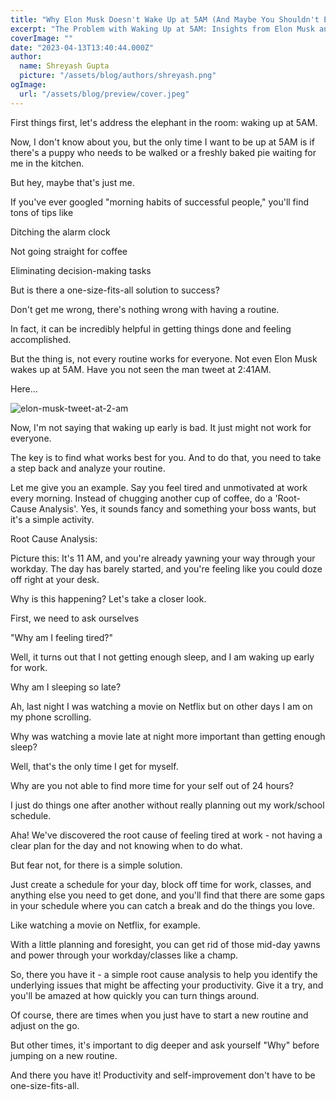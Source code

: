 ```yaml
---
title: "Why Elon Musk Doesn't Wake Up at 5AM (And Maybe You Shouldn't Either)"
excerpt: "The Problem with Waking Up at 5AM: Insights from Elon Musk and Root Cause Analysis"
coverImage: ""
date: "2023-04-13T13:40:44.000Z"
author:
  name: Shreyash Gupta
  picture: "/assets/blog/authors/shreyash.png"
ogImage:
  url: "/assets/blog/preview/cover.jpeg"
---
```


First things first, let's address the elephant in the room: waking up at 5AM.

Now, I don't know about you, but the only time I want to be up at 5AM is if there's a puppy who needs to be walked or a freshly baked pie waiting for me in the kitchen.

But hey, maybe that's just me.

If you've ever googled "morning habits of successful people," you'll find tons of tips like

Ditching the alarm clock

Not going straight for coffee

Eliminating decision-making tasks

But is there a one-size-fits-all solution to success?

Don't get me wrong, there's nothing wrong with having a routine.

In fact, it can be incredibly helpful in getting things done and feeling accomplished.

But the thing is, not every routine works for everyone. Not even Elon Musk wakes up at 5AM. Have you not seen the man tweet at 2:41AM.

Here…

![elon-musk-tweet-at-2-am](/images/blogs-images-optimized/elon-musk-tweet-at-2-am.webp)

Now, I'm not saying that waking up early is bad. It just might not work for everyone.

The key is to find what works best for you. And to do that, you need to take a step back and analyze your routine.

Let me give you an example. Say you feel tired and unmotivated at work every morning. Instead of chugging another cup of coffee, do a 'Root-Cause Analysis'. Yes, it sounds fancy and something your boss wants, but it's a simple activity.

Root Cause Analysis:

Picture this: It's 11 AM, and you're already yawning your way through your workday. The day has barely started, and you're feeling like you could doze off right at your desk.

Why is this happening? Let's take a closer look.

First, we need to ask ourselves

"Why am I feeling tired?"

Well, it turns out that I not getting enough sleep, and I am waking up early for work.

Why am I sleeping so late?

Ah, last night I was watching a movie on Netflix but on other days I am on my phone scrolling.

Why was watching a movie late at night more important than getting enough sleep?

Well, that's the only time I get for myself.

Why are you not able to find more time for your self out of 24 hours?

I just do things one after another without really planning out my work/school schedule.

Aha! We've discovered the root cause of feeling tired at work - not having a clear plan for the day and not knowing when to do what.

But fear not, for there is a simple solution.

Just create a schedule for your day, block off time for work, classes, and anything else you need to get done, and you'll find that there are some gaps in your schedule where you can catch a break and do the things you love.

Like watching a movie on Netflix, for example.

With a little planning and foresight, you can get rid of those mid-day yawns and power through your workday/classes like a champ.

So, there you have it - a simple root cause analysis to help you identify the underlying issues that might be affecting your productivity. Give it a try, and you'll be amazed at how quickly you can turn things around.

Of course, there are times when you just have to start a new routine and adjust on the go.

But other times, it's important to dig deeper and ask yourself "Why" before jumping on a new routine.

And there you have it! Productivity and self-improvement don't have to be one-size-fits-all. 
